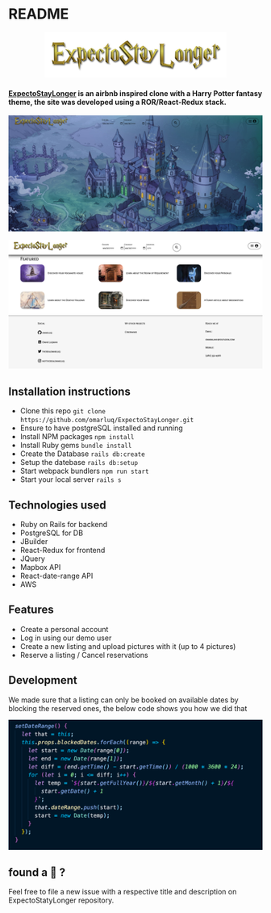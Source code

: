 # README

<p align="center">
  <img src="https://github.com/omarluq/ExpectoStayLonger/blob/main/app/assets/images/logo3.png" />
</p>

#### [ExpectoStayLonger](https://expectostaylonger.herokuapp.com/?#/) is an airbnb inspired clone with a Harry Potter fantasy theme, the site was developed using a ROR/React-Redux stack.


<p align="center">
  <img src="https://github.com/omarluq/ExpectoStayLonger/blob/main/app/assets/images/screenshot1.png" />
</p>

<p align="center">
  <img src="https://github.com/omarluq/ExpectoStayLonger/blob/main/app/assets/images/screenshot2.png" />
</p>

## Installation instructions
 * Clone this repo `git clone https://github.com/omarluq/ExpectoStayLonger.git`
 * Ensure to have postgreSQL installed and running 
 * Install NPM packages `npm install`
 * Install Ruby gems `bundle install`
 * Create the Database `rails db:create`
 * Setup the datebase `rails db:setup`
 * Start webpack bundlers `npm run start`
 * Start your local server `rails s`

## Technologies used
 * Ruby on Rails for backend 
 * PostgreSQL for DB 
 * JBuilder 
 * React-Redux for frontend
 * JQuery
 * Mapbox API
 * React-date-range API
 * AWS

## Features
 * Create a personal account 
 * Log in using our demo user 
 * Create a new listing and upload pictures with it (up to 4 pictures)
 * Reserve a listing / Cancel reservations 

## Development
  We made sure that a listing can only be booked on available dates by blocking the reserved ones, the below code shows you how we did that 
  
  <p align="center">
   <img src="https://github.com/omarluq/ExpectoStayLonger/blob/main/app/assets/images/screenshot6.png" />
  </p>

## found a 🐛 ?
 Feel free to file a new issue with a respective title and description on ExpectoStatyLonger repository.
 
 
